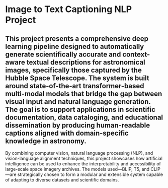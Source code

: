 # Image to Text Captioning NLP Project

## This project presents a comprehensive deep learning pipeline designed to automatically generate scientifically accurate and context-aware textual descriptions for astronomical images, specifically those captured by the Hubble Space Telescope. The system is built around state-of-the-art transformer-based multi-modal models that bridge the gap between visual input and natural language generation. The goal is to support applications in scientific documentation, data cataloging, and educational dissemination by producing human-readable captions aligned with domain-specific knowledge in astronomy.

By combining computer vision, natural language processing (NLP), and vision-language alignment techniques, this project showcases how artificial intelligence can be used to enhance the interpretability and accessibility of large-scale space imagery archives. The models used—BLIP, T5, and CLIP—are strategically chosen to form a modular and extensible system capable of adapting to diverse datasets and scientific domains.
